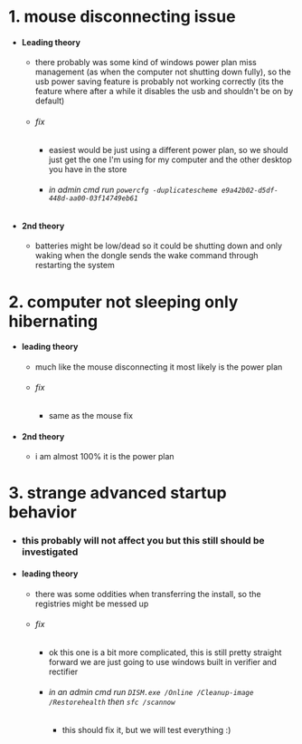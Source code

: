 # 1.  mouse disconnecting issue
- #### Leading theory
	- there probably was some kind of windows power plan miss management (as when the computer not shutting down fully), so the usb power saving feature is probably not working correctly (its the feature where after a while it disables the usb and shouldn't be on by default)
	- ###### fix
		- easiest would be just using a different power plan, so we should just get the one I'm using for my computer and the other desktop you have in the store
		- ###### in admin cmd run `powercfg -duplicatescheme e9a42b02-d5df-448d-aa00-03f14749eb61`
- #### 2nd theory
	- batteries might be low/dead so it could be shutting down and only waking when the dongle sends the wake command through restarting the system

# 2. computer not sleeping only hibernating
- #### leading theory
	- much like the mouse disconnecting it most likely is the power plan
	- ###### fix 
		- same as the mouse fix 
- #### 2nd theory
	- i am almost 100% it is the power plan

# 3. strange advanced startup behavior
- ### this probably will not affect you but this still should be investigated
- #### leading theory
	- there was some oddities when transferring the install, so the registries might be messed up
	- ###### fix
		- ok this one is a bit more complicated, this is still pretty straight forward we are just going to use windows built in verifier and rectifier 
		- ###### in an admin cmd run `DISM.exe /Online /Cleanup-image /Restorehealth` then `sfc /scannow` 
			- this should fix it, but we will test everything :) 